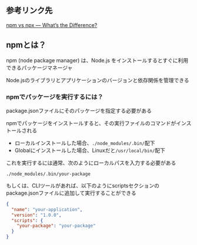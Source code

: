 ## 参考リンク先
[npm vs npx — What’s the Difference?](https://www.freecodecamp.org/news/npm-vs-npx-whats-the-difference/)

## npmとは？
npm (node package manager) は、Node.js をインストールするとすぐに利用できるパッケージマネージャ

Node.jsのライブラリとアプリケーションのバージョンと依存関係を管理できる

### npmでパッケージを実行するには？
package.jsonファイルにそのパッケージを指定する必要がある

npmでパッケージをインストールすると、その実行ファイルのコマンドがインストールされる

- ローカルインストールした場合、`./node_modules/.bin/`配下
- Globalにインストールした場合、Linuxだと`/usr/local/bin/`配下

これを実行するには通常、次のようにローカルパスを入力する必要がある
```
./node_modules/.bin/your-package
```

もしくは、CLIツールがあれば、以下のようにscriptsセクションのpackage.jsonファイルに追加して実行することができる

```json
{
  "name": "your-application",
  "version": "1.0.0",
  "scripts": {
    "your-package": "your-package"
  }
}
```
